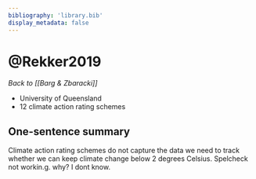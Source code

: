 ```yaml
---
bibliography: 'library.bib'
display_metadata: false
---
```


# @Rekker2019

_Back to [[Barg & Zbaracki]]_

* University of Queensland
* 12 climate action rating schemes

## One-sentence summary

Climate action rating schemes do not capture the data we need to track whether we can keep climate change below 2 degrees Celsius. Spelcheck not workin.g. why? I dont know. 